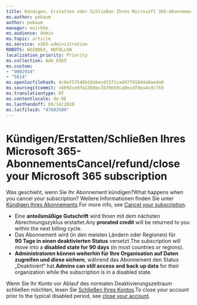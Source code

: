 ```yaml
---
title: Kündigen, Erstatten oder Schließen Ihres Microsoft 365-Abonnements
ms.author: pebaum
author: pebaum
manager: mnirkhe
ms.audience: Admin
ms.topic: article
ms.service: o365-administration
ROBOTS: NOINDEX, NOFOLLOW
localization_priority: Priority
ms.collection: Adm_O365
ms.custom:
- "9002914"
- "5614"
ms.openlocfilehash: 4c9ef57546b2dabecd15f1cad47f918d4a0aeda0
ms.sourcegitcommit: c6692ce0fa1358ec3529e59ca0ecdfdea4cdc759
ms.translationtype: HT
ms.contentlocale: de-DE
ms.lasthandoff: 09/14/2020
ms.locfileid: "47683509"
---
```

# <a name="cancelrefundclose-your-microsoft-365-subscription"></a><span data-ttu-id="e12d3-102">Kündigen/Erstatten/Schließen Ihres Microsoft 365-Abonnements</span><span class="sxs-lookup"><span data-stu-id="e12d3-102">Cancel/refund/close your Microsoft 365 subscription</span></span>

<span data-ttu-id="e12d3-103">Was geschieht, wenn Sie Ihr Abonnement kündigen?</span><span class="sxs-lookup"><span data-stu-id="e12d3-103">What happens when you cancel your subscription?</span></span> <span data-ttu-id="e12d3-104">Weitere Informationen finden Sie unter [Kündigen Ihres Abonnements](https://docs.microsoft.com/microsoft-365/commerce/subscriptions/cancel-your-subscription?view=o365-worldwide).</span><span class="sxs-lookup"><span data-stu-id="e12d3-104">For more info, see [Cancel your subscription](https://docs.microsoft.com/microsoft-365/commerce/subscriptions/cancel-your-subscription?view=o365-worldwide).</span></span>

- <span data-ttu-id="e12d3-105">Eine **anteilsmäßige Gutschrift** wird Ihnen mit dem nächsten Abrechnungszyklus erstattet.</span><span class="sxs-lookup"><span data-stu-id="e12d3-105">Any **prorated credit** will be returned to you within the next billing cycle.</span></span>
- <span data-ttu-id="e12d3-106">Das Abonnement wird (in den meisten Ländern oder Regionen) für **90 Tage in einen deaktivierten Status** versetzt.</span><span class="sxs-lookup"><span data-stu-id="e12d3-106">The subscription will move into a **disabled state for 90 days** (in most countries or regions).</span></span>
- <span data-ttu-id="e12d3-107">**Administratoren können weiterhin für Ihre Organisation auf Daten zugreifen und diese sichern**, während das Abonnement den Status „Deaktiviert“ hat.</span><span class="sxs-lookup"><span data-stu-id="e12d3-107">**Admins can still access and back up data** for their organization while the subscription is in a disabled state.</span></span>

<span data-ttu-id="e12d3-108">Wenn Sie Ihr Konto vor Ablauf des normalen Deaktivierungszeitraum schließen möchten, lesen Sie [Schließen Ihres Kontos](https://docs.microsoft.com/microsoft-365/commerce/close-your-account?view=o365-worldwide).</span><span class="sxs-lookup"><span data-stu-id="e12d3-108">To close your account prior to the typical disabled period, see [close your account](https://docs.microsoft.com/microsoft-365/commerce/close-your-account?view=o365-worldwide).</span></span>
